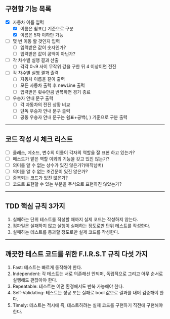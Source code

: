 ## 구현할 기능 목록

* [x] 자동차 이름 입력
    * [x] 이름은 쉼표(,) 기준으로 구분
    * [x] 이름은 5자 이하만 가능

* [ ] 몇 번 이동 할 것인지 입력
    * [ ] 입력받은 값이 숫자인가?
    * [ ] 입력받은 값이 공백이 아닌가?

* [ ] 각 차수별 실행 결과 산출
    * [ ] 각각 0~9 사이 무작위 값을 구한 뒤 4 이상이면 전진

* [ ] 각 차수별 실행 결과 출력
    * [ ] 자동차 이름을 같이 출력
    * [ ] 모든 자동차 출력 후 newLine 출력
    * [ ] 입력받은 횟수만큼 반복하면 경기 종료

* [ ] 우승자 안내 문구 출력
    * [ ] 각 자동차의 전진 상황 비교
    * [ ] 단독 우승자 안내 문구 출력
    * [ ] 공동 우승자 안내 문구는 쉼표+공백(, ) 기준으로 구분 출력

---

## 코드 작성 시 체크 리스트

* [ ] 클래스, 메소드, 변수의 이름이 각자의 역할을 잘 표현 하고 있는가?
* [ ] 메소드가 맡은 역할 이외의 기능을 갖고 있진 않는가?
* [ ] 의미를 알 수 없는 상수가 있진 않은가?(매직넘버)
* [ ] 의미를 알 수 없는 조건문이 있진 않은가?
* [ ] 중복되는 코드가 있진 않은가?
* [ ] 코드로 표현할 수 있는 부분을 주석으로 표현하진 않았는가?

---

## TDD 핵심 규칙 3가지

1. 실패하는 단위 테스트를 작성할 때까지 실제 코드는 작성하지 않는다.
2. 컴파일은 실패하지 않고 실행이 실패하는 정도로만 단위 테스트를 작성한다.
3. 실패하는 테스트를 통과할 정도로만 실제 코드를 작성한다.

---

## 깨끗한 테스트 코드를 위한 F.I.R.S.T 규칙 다섯 가지

1. Fast: 테스트는 빠르게 동작해야 한다.
2. Independent: 각 테스트는 서로 의존해선 안되며, 독립적으로 그리고 아무 순서로 실행해도 괜찮아야 한다.
3. Repeatable: 테스트는 어떤 환경에서도 반복 가능해야 한다.
4. Self-Validating: 테스트는 성공 또는 실패로 bool 값으로 결과를 내어 검증해야 한다.
5. Timely: 테스트는 적시에 즉, 테스트하려는 실제 코드를 구현하기 직전에 구현해야 한다.